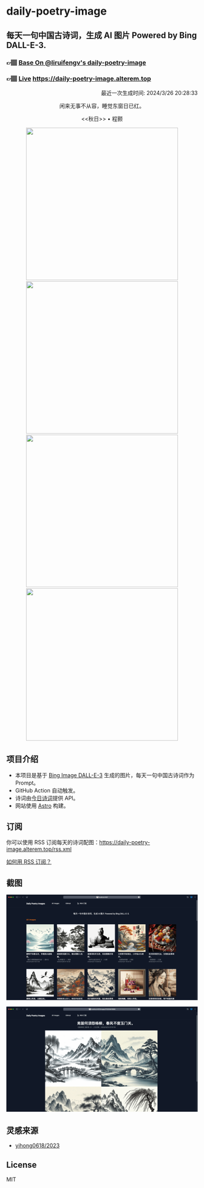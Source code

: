 
# daily-poetry-image

## 每天一句中国古诗词，生成 AI 图片 Powered by Bing DALL-E-3.

### 👉🏽 [Base On @liruifengv's daily-poetry-image](https://github.com/liruifengv/daily-poetry-image)

### 👉🏽 [Live](https://daily-poetry-image.alterem.top/) https://daily-poetry-image.alterem.top

<p align="right">
  最近一次生成时间: 2024/3/26 20:28:33
</p>
<p align="center">
闲来无事不从容，睡觉东窗日已红。
</p>
<p align="center">
<<秋日>> • 程颢
</p>
<p align="center">
<img src="https://tse2.mm.bing.net/th/id/OIG4.AIN9P5zy6QrGVHxEtTN." height="400" width="400" />
<img src="https://tse2.mm.bing.net/th/id/OIG4.xsgPXHtaiH_cr8773ulj" height="400" width="400" />
<img src="https://tse3.mm.bing.net/th/id/OIG4.YinEwDfsiqI1OFAx3pwT" height="400" width="400" />
<img src="https://tse3.mm.bing.net/th/id/OIG4.89Uqm4yoGY.hxUJiey7n" height="400" width="400" />
</p>

## 项目介绍

-   本项目是基于 [Bing Image DALL-E-3](https://www.bing.com/images/create) 生成的图片，每天一句中国古诗词作为 Prompt。
-   GitHub Action 自动触发。
-   诗词由[今日诗词](https://www.jinrishici.com/)提供 API。
-   网站使用 [Astro](https://astro.build) 构建。

## 订阅

你可以使用 RSS 订阅每天的诗词配图：https://daily-poetry-image.alterem.top/rss.xml

[如何用 RSS 订阅？](https://zhuanlan.zhihu.com/p/55026716)

## 截图

![图片列表](./screenshots/Snipaste_2023-12-28_21-00-26.png)

![图片详情](./screenshots/Snipaste_2023-12-28_21-00-53.png)

## 灵感来源

-   [yihong0618/2023](https://github.com/yihong0618/2023)

## License

MIT
